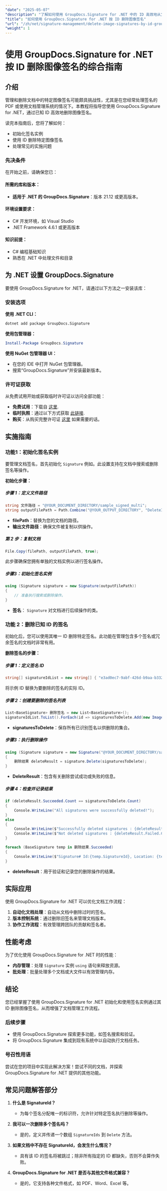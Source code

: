 ```yaml
---
"date": "2025-05-07"
"description": "了解如何使用 GroupDocs.Signature for .NET 中的 ID 高效地从文档中删除图像签名。简化您的文档管理工作流程。"
"title": "如何使用 GroupDocs.Signature for .NET 按 ID 删除图像签名"
"url": "/zh/net/signature-management/delete-image-signatures-by-id-groupdocs-signature-dotnet/"
"weight": 1
---
```


# 使用 GroupDocs.Signature for .NET 按 ID 删除图像签名的综合指南

## 介绍

管理和删除文档中的特定图像签名可能颇具挑战性，尤其是在您经常处理签名的 PDF 或使用文档管理系统的情况下。本教程将指导您使用 GroupDocs.Signature for .NET，通过已知 ID 高效地删除图像签名。

读完本指南后，您将了解如何：
- 初始化签名实例
- 使用 ID 删除特定图像签名
- 处理常见的实施问题

### 先决条件
在开始之前，请确保您已：

#### 所需的库和版本：
- **适用于 .NET 的 GroupDocs.Signature**：版本 21.12 或更高版本。

#### 环境设置要求：
- C# 开发环境，如 Visual Studio
- .NET Framework 4.6.1 或更高版本

#### 知识前提：
- C# 编程基础知识
- 熟悉在 .NET 中处理文件和目录

## 为 .NET 设置 GroupDocs.Signature

要使用 GroupDocs.Signature for .NET，请通过以下方法之一安装该库：

### 安装选项

**使用 .NET CLI：**
```bash
dotnet add package GroupDocs.Signature
```

**使用包管理器：**
```powershell
Install-Package GroupDocs.Signature
```

**使用 NuGet 包管理器 UI：**
- 在您的 IDE 中打开 NuGet 包管理器。
- 搜索“GroupDocs.Signature”并安装最新版本。

### 许可证获取
从免费试用开始或获取临时许可证以访问全部功能：
- **免费试用**：下载自 [这里](https://releases。groupdocs.com/signature/net/).
- **临时执照**：通过以下方式获取 [此链接](https://purchase。groupdocs.com/temporary-license/).
- **购买**：从购买完整许可证 [这里](https://purchase.groupdocs.com/buy) 如果需要的话。

## 实施指南

### 功能1：初始化签名实例

要管理文档签名，首先初始化 `Signature` 例如。此设置支持在文档中搜索或删除签名等操作。

**初始化步骤：**

##### 步骤 1：定义文件路径
```csharp
string 文件路径 = "@YOUR_DOCUMENT_DIRECTORY/sample_signed_multi";
string outputFilePath = Path.Combine("@YOUR_OUTPUT_DIRECTORY", "DeleteImageById", Path.GetFileName(filePath));
```
- **filePath**：替换为您的文档的路径。
- **输出文件路径**：确保文件被复制以供操作。

##### 第 2 步：复制文档
```csharp
File.Copy(filePath, outputFilePath, true);
```
此步骤确保您拥有单独的文档实例以进行签名操作。

##### 步骤3：初始化签名实例
```csharp
using (Signature signature = new Signature(outputFilePath))
{
    // 准备执行搜索或删除操作。
}
```
- **签名**： `Signature` 对文档进行后续操作的类。

### 功能 2：删除已知 ID 的签名

初始化后，您可以使用其唯一 ID 删除特定签名。此功能在管理包含多个签名或冗余签名的文档时非常有用。

**删除签名的步骤：**

##### 步骤 1：定义签名 ID
```csharp
string[] signatureIdList = new string[] { "e3ad0ec7-9abf-426d-b9aa-b3328f3f1470" };
```
将示例 ID 替换为要删除的签名的实际 ID。

##### 步骤 2：创建要删除的签名列表
```csharp
List<BaseSignature> 删除签名 = new List<BaseSignature>();
signatureIdList.ToList().ForEach(id => signaturesToDelete.Add(new ImageSignature(id)));
```
- **signaturesToDelete**：保存所有已识别签名以供删除的集合。

##### 步骤3：执行删除操作
```csharp
using (Signature signature = new Signature("@YOUR_DOCUMENT_DIRECTORY/sample_signed_multi"))
{
    删除结果 deleteResult = signature.Delete(signaturesToDelete);
}
```
- **DeleteResult**：包含有关删除尝试成功或失败的信息。

##### 步骤 4：检查并记录结果
```csharp
if (deleteResult.Succeeded.Count == signaturesToDelete.Count)
{
    Console.WriteLine("All signatures were successfully deleted!");
}
else
{
    Console.WriteLine($"Successfully deleted signatures : {deleteResult.Succeeded.Count}");
    Console.WriteLine($"Not deleted signatures : {deleteResult.Failed.Count}"); // 记录失败的删除
}

foreach (BaseSignature temp in 删除结果.Succeeded)
{
    Console.WriteLine($"Signature# Id:{temp.SignatureId}, Location: {temp.Left}x{temp.Top}. Size: {temp.Width}x{temp.Height}");
}
```
- **deleteResult**：用于验证和记录您的删除操作的结果。

## 实际应用

使用 GroupDocs.Signature for .NET 可以优化文档工作流程：
1. **自动化文档处理**：自动从文档中删除过时的签名。
2. **版本控制系统**：通过删除旧签名来管理文档版本。
3. **协作工作流程**：有效管理跨团队的贡献和签名者。

## 性能考虑

为了优化使用 GroupDocs.Signature for .NET 时的性能：
- **内存管理**：处理 `Signature` 实例 `using` 语句来释放资源。
- **批处理**：批量处理多个文档或大文件以有效管理内存。

## 结论

您已经掌握了使用 GroupDocs.Signature for .NET 初始化和使用签名实例通过其 ID 删除图像签名，从而增强了文档管理工作流程。

### 后续步骤
- 使用 GroupDocs.Signature 探索更多功能，如签名搜索和验证。
- 将 GroupDocs.Signature 集成到现有系统中以自动执行文档任务。

### 号召性用语
尝试在您的项目中实现此解决方案！尝试不同的文档，并探索 GroupDocs.Signature for .NET 提供的其他功能。

## 常见问题解答部分

1. **什么是 SignatureId？**
   - 为每个签名分配唯一的标识符，允许针对特定签名执行删除等操作。

2. **我可以一次删除多个签名吗？**
   - 是的，定义并传递一个数组 `SignatureIds` 到 `Delete` 方法。

3. **如果文档中不存在 SignatureId，会发生什么情况？**
   - 具有该 ID 的签名将被跳过；除非所有指定的 ID 都缺失，否则不会算作失败。

4. **GroupDocs.Signature for .NET 是否与其他文件格式兼容？**
   - 是的，它支持各种文件格式，如 PDF、Word、Excel 等。